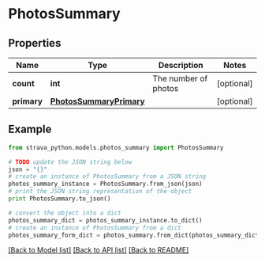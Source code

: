# PhotosSummary


## Properties
Name | Type | Description | Notes
------------ | ------------- | ------------- | -------------
**count** | **int** | The number of photos | [optional] 
**primary** | [**PhotosSummaryPrimary**](PhotosSummaryPrimary.md) |  | [optional] 

## Example

```python
from strava_python.models.photos_summary import PhotosSummary

# TODO update the JSON string below
json = "{}"
# create an instance of PhotosSummary from a JSON string
photos_summary_instance = PhotosSummary.from_json(json)
# print the JSON string representation of the object
print PhotosSummary.to_json()

# convert the object into a dict
photos_summary_dict = photos_summary_instance.to_dict()
# create an instance of PhotosSummary from a dict
photos_summary_form_dict = photos_summary.from_dict(photos_summary_dict)
```
[[Back to Model list]](../README.md#documentation-for-models) [[Back to API list]](../README.md#documentation-for-api-endpoints) [[Back to README]](../README.md)


